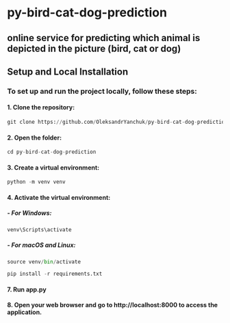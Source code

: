 # py-bird-cat-dog-prediction
## online service for predicting which animal is depicted in the picture (bird, cat or dog)

## Setup and Local Installation

### To set up and run the project locally, follow these steps:

#### 1.  Clone the repository:

```python
git clone https://github.com/OleksandrYanchuk/py-bird-cat-dog-prediction.git
```
#### 2. Open the folder:
```python
cd py-bird-cat-dog-prediction
```
#### 3. Create a virtual environment:
```python
python -m venv venv
```
#### 4. Activate the virtual environment:
   
##### - For Windows:
```python
venv\Scripts\activate
```
##### -	For macOS and Linux:
```python
source venv/bin/activate
```

```python
pip install -r requirements.txt
```

#### 7. Run app.py

#### 8. Open your web browser and go to http://localhost:8000 to access the application.
